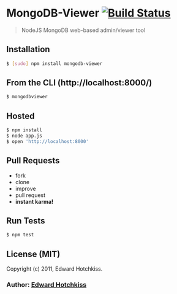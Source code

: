 
# MongoDB-Viewer [![Build Status](https://secure.travis-ci.org/edwardhotchkiss/mongodb-viewer.png)](http://travis-ci.org/edwardhotchkiss/mongodb-viewer)

> NodeJS MongoDB web-based admin/viewer tool

## Installation

```bash
$ [sudo] npm install mongodb-viewer
```

## From the CLI (http://localhost:8000/)

```bash
$ mongodbviewer
```

## Hosted

```bash
$ npm install
$ node app.js
$ open 'http://localhost:8000'
```

## Pull Requests

  * fork
  * clone
  * improve
  * pull request
  * **instant karma!**

## Run Tests

``` bash
$ npm test
```

## License (MIT)

Copyright (c) 2011, Edward Hotchkiss.

### Author: [Edward Hotchkiss][0]

[0]: http://ingklabs.com/
